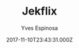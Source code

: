 ---
title: Jekflix
github: 'https://github.com/yvesespinosa/jekyll-html5up-fractal'
demo: 'https://yvesespinosa.github.io/jekyll-html5up-fractal/'
author: Yves Espinosa
ssg:
  - Jekyll
cms:
  - No Cms
date: 2017-11-10T23:43:31.000Z
github_branch: master
description: An awesome jekyll-fractal theme for the html5 fractal template
stale: false
disabled: true
disabled_reason: demo url not found
---